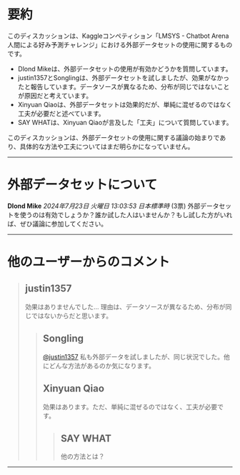 # 要約 
このディスカッションは、Kaggleコンペティション「LMSYS - Chatbot Arena 人間による好み予測チャレンジ」における外部データセットの使用に関するものです。

* Dlond Mikeは、外部データセットの使用が有効かどうかを質問しています。
* justin1357とSonglingは、外部データセットを試しましたが、効果がなかったと報告しています。データソースが異なるため、分布が同じではないことが原因だと考えています。
* Xinyuan Qiaoは、外部データセットは効果的だが、単純に混ぜるのではなく工夫が必要だと述べています。
* SAY WHATは、Xinyuan Qiaoが言及した「工夫」について質問しています。

このディスカッションは、外部データセットの使用に関する議論の始まりであり、具体的な方法や工夫についてはまだ明らかになっていません。 


---
# 外部データセットについて

**Dlond Mike** *2024年7月23日 火曜日 13:03:53 日本標準時* (3票)
外部データセットを使うのは有効でしょうか？誰か試した人はいませんか？もし試した方がいれば、ぜひ議論に参加してください。

---
# 他のユーザーからのコメント

> ## justin1357
> 
> 効果はありませんでした… 理由は、データソースが異なるため、分布が同じではないからだと思います。
> 
> 
> 
> > ## Songling
> > 
> > [@justin1357](https://www.kaggle.com/justin1357)  私も外部データを試しましたが、同じ状況でした。他にどんな方法があるのか気になります。
> > 
> > 
> > 
> > ## Xinyuan Qiao
> > 
> > 効果はあります。ただ、単純に混ぜるのではなく、工夫が必要です。
> > 
> > 
> > 
> > > ## SAY WHAT
> > > 
> > > 他の方法とは？
> > > 
> > > 
> > > 
--- 

